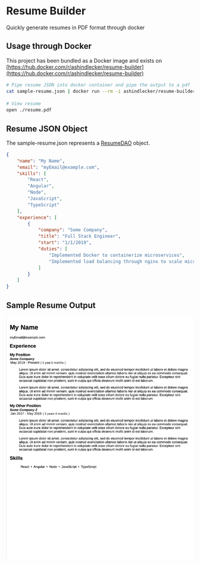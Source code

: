 # Resume Builder
Quickly generate resumes in PDF format through docker


## Usage through Docker
This project has been bundled as a Docker image and exists on [https://hub.docker.com/r/ashindlecker/resume-builder](https://hub.docker.com/r/ashindlecker/resume-builder)
```sh
# Pipe resume JSON into docker container and pipe the output to a pdf
cat sample-resume.json | docker run --rm -i ashindlecker/resume-builder > resume.pdf

# View resume
open ./resume.pdf
```

## Resume JSON Object
The sample-resume.json represents a [ResumeDAO](/react/src/dataobjects/ResumeDAO.ts) object. 

```json
{
    "name": "My Name",
    "email": "myEmail@example.com",
    "skills": [
        "React",
        "Angular",
        "Node",
        "JavaScript",
        "TypeScript"
    ],
    "experience": [
        {
            "company": "Some Company",
            "title": "Full Stack Engineer",
            "start": "1/1/2019",
            "duties": [
                "Implemented Docker to containerize microservices",
                "Implemented load balancing through nginx to scale microservices"
            ]
        }
    ]
}
```

## Sample Resume Output
![Sample Resume](./resources/resume-screenshot.png)